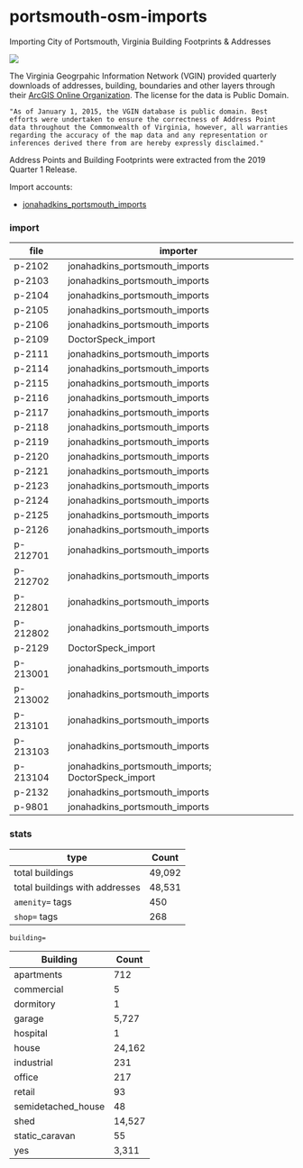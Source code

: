 # portsmouth-osm-imports
Importing City of Portsmouth, Virginia Building Footprints & Addresses  

![](https://raw.githubusercontent.com/jonahadkins/portsmouth-osm-imports/master/portsmouthva.PNG)

The Virginia Geogrpahic Information Network (VGIN) provided quarterly downloads of addresses, building, boundaries and other layers through their [ArcGIS Online Organization](https://vgin.maps.arcgis.com/home/index.html). The license for the data is Public Domain.  

```"As of January 1, 2015, the VGIN database is public domain. Best efforts were undertaken to ensure the correctness of Address Point data throughout the Commonwealth of Virginia, however, all warranties regarding the accuracy of the map data and any representation or inferences derived there from are hereby expressly disclaimed."```  

Address Points and Building Footprints were extracted from the 2019 Quarter 1 Release.

Import accounts:
- [jonahadkins_portsmouth_imports](https://www.openstreetmap.org/user/jonahadkins_portsmouth_imports)
### import

| file  |   importer |
| ------------- | ------------- |
| p-2102  | jonahadkins_portsmouth_imports  |
| p-2103  | jonahadkins_portsmouth_imports |
| p-2104  |  jonahadkins_portsmouth_imports |
| p-2105  |  jonahadkins_portsmouth_imports |
| p-2106  | jonahadkins_portsmouth_imports  |
| p-2109  |  DoctorSpeck_import |
| p-2111  | jonahadkins_portsmouth_imports  |
| p-2114  |  jonahadkins_portsmouth_imports |
| p-2115  |  jonahadkins_portsmouth_imports |
| p-2116  |  jonahadkins_portsmouth_imports |
| p-2117  | jonahadkins_portsmouth_imports  |
| p-2118  | jonahadkins_portsmouth_imports  |
| p-2119  | jonahadkins_portsmouth_imports  |
| p-2120  | jonahadkins_portsmouth_imports  |
| p-2121  | jonahadkins_portsmouth_imports  |
| p-2123  |  jonahadkins_portsmouth_imports |
| p-2124  |  jonahadkins_portsmouth_imports |
| p-2125  | jonahadkins_portsmouth_imports  |
| p-2126  |  jonahadkins_portsmouth_imports |
| p-212701  | jonahadkins_portsmouth_imports  |
| p-212702  | jonahadkins_portsmouth_imports  |
| p-212801  |  jonahadkins_portsmouth_imports |
| p-212802  | jonahadkins_portsmouth_imports  |
| p-2129  | DoctorSpeck_import |
| p-213001  | jonahadkins_portsmouth_imports  |
| p-213002  | jonahadkins_portsmouth_imports  |
| p-213101  | jonahadkins_portsmouth_imports  |
| p-213103  |  jonahadkins_portsmouth_imports |
| p-213104  | jonahadkins_portsmouth_imports; DoctorSpeck_import  |
| p-2132  |  jonahadkins_portsmouth_imports  |
| p-9801  |  jonahadkins_portsmouth_imports |

### stats

| type  |   Count |
| ------------- | ------------- |
| total buildings  | 49,092  |
| total buildings with addresses  | 48,531  |
|  `amenity=` tags  | 450 |
| `shop=` tags  | 268  |

`building=`

| Building  |   Count |
| ------------- | ------------- |
| apartments  | 712  |
| commercial  | 5  |
| dormitory  | 1  |
| garage  | 5,727  |
| hospital | 1 |
| house  | 24,162  |
| industrial  | 231  |
| office  | 217  |
| retail  | 93 |
| semidetached_house  | 48 |
| shed  | 14,527 |
| static_caravan  | 55 |
| yes  | 3,311  |
